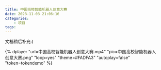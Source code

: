 ```yaml
---
title: 中国高校智能机器人创意大赛
date: 2023-11-03 21:06:16
categories:
    - 项目
tags:
---
```

文档稍后补充:)

<!--more-->

{% dplayer "url=中国高校智能机器人创意大赛.mp4"  "pic=中国高校智能机器人创意大赛.png" "loop=yes" "theme=#FADFA3" "autoplay=false" "token=tokendemo" %}